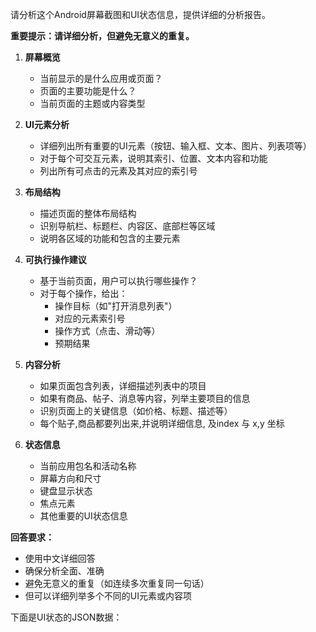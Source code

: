 请分析这个Android屏幕截图和UI状态信息，提供详细的分析报告。

**重要提示：请详细分析，但避免无意义的重复。**

1. **屏幕概览**
   - 当前显示的是什么应用或页面？
   - 页面的主要功能是什么？
   - 当前页面的主题或内容类型

2. **UI元素分析**
   - 详细列出所有重要的UI元素（按钮、输入框、文本、图片、列表项等）
   - 对于每个可交互元素，说明其索引、位置、文本内容和功能
   - 列出所有可点击的元素及其对应的索引号

3. **布局结构**
   - 描述页面的整体布局结构
   - 识别导航栏、标题栏、内容区、底部栏等区域
   - 说明各区域的功能和包含的主要元素

4. **可执行操作建议**
   - 基于当前页面，用户可以执行哪些操作？
   - 对于每个操作，给出：
     * 操作目标（如"打开消息列表"）
     * 对应的元素索引号
     * 操作方式（点击、滑动等）
     * 预期结果

5. **内容分析**
   - 如果页面包含列表，详细描述列表中的项目
   - 如果有商品、帖子、消息等内容，列举主要项目的信息
   - 识别页面上的关键信息（如价格、标题、描述等）
   - 每个贴子,商品都要列出来,并说明详细信息, 及index 与 x,y 坐标

6. **状态信息**
   - 当前应用包名和活动名称
   - 屏幕方向和尺寸
   - 键盘显示状态
   - 焦点元素
   - 其他重要的UI状态信息

**回答要求：**
- 使用中文详细回答
- 确保分析全面、准确
- 避免无意义的重复（如连续多次重复同一句话）
- 但可以详细列举多个不同的UI元素或内容项

下面是UI状态的JSON数据：